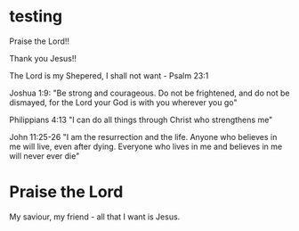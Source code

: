 # testing

Praise the Lord!!

Thank you Jesus!!

The Lord is my Shepered, I shall not want - Psalm 23:1

Joshua 1:9: "Be strong and courageous. Do not be frightened, and do not be dismayed, for the Lord your God is with you wherever you go"

Philippians 4:13
"I can do all things through Christ who strengthens me"

John 11:25-26
"I am the resurrection and the life. Anyone who believes in me will live, even after dying. Everyone who lives in me and believes in me will never ever die"

<!DOCTYPE html>
<html>
<body>

<h1>Praise the Lord</h1>
<p>My saviour, my friend - all that I want is Jesus.</p>

</body>
</html>


